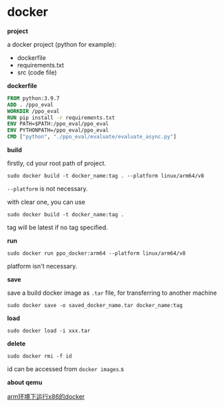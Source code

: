 # docker

**project**

a docker project (python for example):

* dockerfile
* requirements.txt
* src (code file)

**dockerfile**

```dockerfile
FROM python:3.9.7
ADD . /ppo_eval
WORKDIR /ppo_eval
RUN pip install -r requirements.txt
ENV PATH=$PATH:/ppo_eval/ppo_eval
ENV PYTHONPATH=/ppo_eval/ppo_eval
CMD ["python", "./ppo_eval/evaluate/evaluate_async.py"]
```

**build**

firstly, cd your root path of project.

```shell
sudo docker build -t docker_name:tag . --platform linux/arm64/v8
```

`--platform` is not necessary.

with clear one, you can use

```shell
sudo docker build -t docker_name:tag .
```

tag will be latest if no tag specified.

**run**

```shell
sudo docker run ppo_docker:arm64 --platform linux/arm64/v8
```

platform isn't necessary.

**save**

save a build docker image as `.tar` file, for transferring to another machine

```shell
sudo docker save -o saved_docker_name.tar docker_name:tag
```

**load**

```shell
sudo docker load -i xxx.tar
```

**delete**

```shell
sudo docker rmi -f id
```

id can be accessed from `docker images`.s

**about qemu**

[arm环境下运行x86的docker](https://juejin.cn/s/arm%E7%8E%AF%E5%A2%83%E4%B8%8B%E8%BF%90%E8%A1%8Cx86%E7%9A%84docker)
